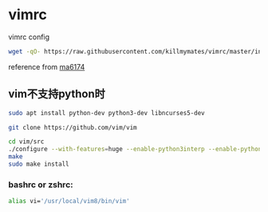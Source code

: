 # vimrc
vimrc config

```sh
wget -qO- https://raw.githubusercontent.com/killmymates/vimrc/master/install.sh | sh -x
```

reference from [ma6174](https://github.com/ma6174/vim-deprecated)


## vim不支持python时

```sh
sudo apt install python-dev python3-dev libncurses5-dev

git clone https://github.com/vim/vim

cd vim/src 
./configure --with-features=huge --enable-python3interp --enable-pythoninterp --with-python-config-dir=/usr/lib/python2.7/config-x86_64-linux-gnu/ --enable-rubyinterp --enable-luainterp --enable-perlinterp --with-python3-config-dir=/usr/lib/python3.5/config-3.5m-x86_64-linux-gnu/ --enable-multibyte --enable-cscope --prefix=/usr/local/vim8/
make
sudo make install
```

### bashrc or zshrc:
```sh
alias vi='/usr/local/vim8/bin/vim'
```
